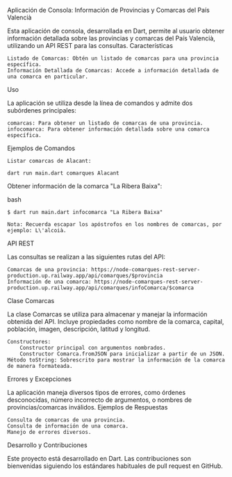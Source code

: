 
Aplicación de Consola: Información de Provincias y Comarcas del País Valencià

Esta aplicación de consola, desarrollada en Dart, permite al usuario obtener información detallada sobre las provincias y comarcas del País Valencià, utilizando un API REST para las consultas.
Características

    Listado de Comarcas: Obtén un listado de comarcas para una provincia específica.
    Información Detallada de Comarcas: Accede a información detallada de una comarca en particular.

Uso

La aplicación se utiliza desde la línea de comandos y admite dos subórdenes principales:

    comarcas: Para obtener un listado de comarcas de una provincia.
    infocomarca: Para obtener información detallada sobre una comarca específica.

Ejemplos de Comandos

    Listar comarcas de Alacant:

    dart run main.dart comarques Alacant


Obtener información de la comarca "La Ribera Baixa":

bash

    $ dart run main.dart infocomarca "La Ribera Baixa"

    Nota: Recuerda escapar los apóstrofos en los nombres de comarcas, por ejemplo: L\'alcoià.

API REST

Las consultas se realizan a las siguientes rutas del API:

    Comarcas de una provincia: https://node-comarques-rest-server-production.up.railway.app/api/comarques/$provincia
    Información de una comarca: https://node-comarques-rest-server-production.up.railway.app/api/comarques/infoComarca/$comarca

Clase Comarcas

La clase Comarcas se utiliza para almacenar y manejar la información obtenida del API. Incluye propiedades como nombre de la comarca, capital, población, imagen, descripción, latitud y longitud.

    Constructores:
        Constructor principal con argumentos nombrados.
        Constructor Comarca.fromJSON para inicializar a partir de un JSON.
    Método toString: Sobrescrito para mostrar la información de la comarca de manera formateada.

Errores y Excepciones

La aplicación maneja diversos tipos de errores, como órdenes desconocidas, número incorrecto de argumentos, o nombres de provincias/comarcas inválidos.
Ejemplos de Respuestas

    Consulta de comarcas de una provincia.
    Consulta de información de una comarca.
    Manejo de errores diversos.

Desarrollo y Contribuciones

Este proyecto está desarrollado en Dart. Las contribuciones son bienvenidas siguiendo los estándares habituales de pull request en GitHub.